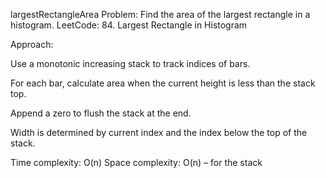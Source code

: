 largestRectangleArea
Problem: Find the area of the largest rectangle in a histogram.
LeetCode: 84. Largest Rectangle in Histogram

Approach:

Use a monotonic increasing stack to track indices of bars.

For each bar, calculate area when the current height is less than the stack top.

Append a zero to flush the stack at the end.

Width is determined by current index and the index below the top of the stack.

Time complexity: O(n)
Space complexity: O(n) – for the stack